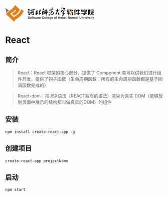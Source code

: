 ![](logo.png)
# **React**
## 简介
> React：React 框架的核心部分，提供了 Component 类可以供我们进行组件开发，提供了钩子函数（生命周期函数：所有的生命周期函数都是基于回调函数完成的）

> React-dom：把JSX语法（REACT独有的语法）渲染为真实 DOM（能够放到页面中展示的结构都叫做真实的DOM）的组件


## 安装
```
npm install create-react-app -g
```
## 创建项目
```
create-react-app projectName
```
## 启动
```
npm start
```